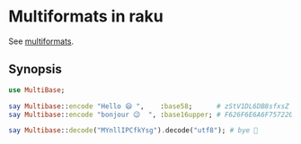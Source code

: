# Multiformats in raku

See [multiformats](https://multiformats.io).

## Synopsis

```raku
use MultiBase;

say Multibase::encode "Hello 😄 ",    :base58;      # zStV1DL6DB8sfxsZ
say Multibase::encode "bonjour 😉  ", :base16upper; # F626F6E6A6F757220F09F988920

say Multibase::decode("MYnllIPCfkYsg").decode("utf8"); # bye 👋 
```
